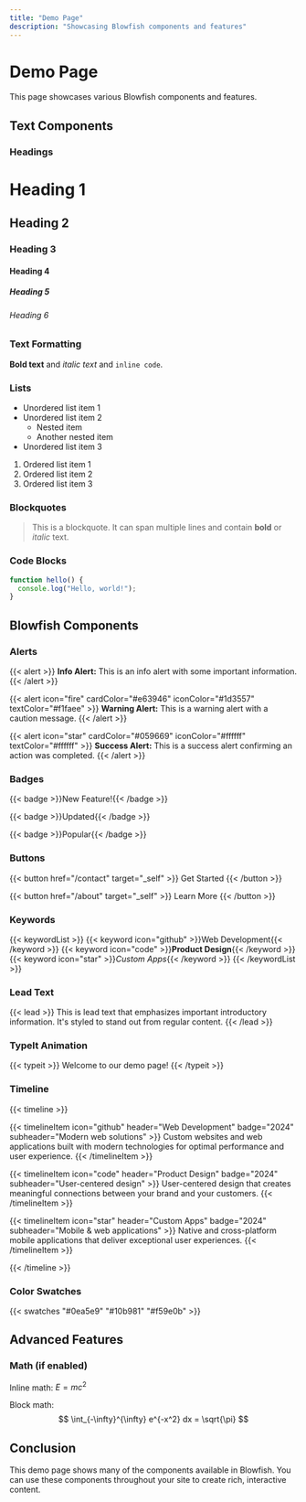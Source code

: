```yaml
---
title: "Demo Page"
description: "Showcasing Blowfish components and features"
---
```


# Demo Page

This page showcases various Blowfish components and features.

## Text Components

### Headings
# Heading 1
## Heading 2
### Heading 3
#### Heading 4
##### Heading 5
###### Heading 6

### Text Formatting
**Bold text** and *italic text* and `inline code`.

### Lists
- Unordered list item 1
- Unordered list item 2
  - Nested item
  - Another nested item
- Unordered list item 3

1. Ordered list item 1
2. Ordered list item 2
3. Ordered list item 3

### Blockquotes
> This is a blockquote. It can span multiple lines and contain **bold** or *italic* text.

### Code Blocks
```javascript
function hello() {
  console.log("Hello, world!");
}
```

## Blowfish Components

### Alerts
{{< alert >}}
**Info Alert:** This is an info alert with some important information.
{{< /alert >}}

{{< alert icon="fire" cardColor="#e63946" iconColor="#1d3557" textColor="#f1faee" >}}
**Warning Alert:** This is a warning alert with a caution message.
{{< /alert >}}

{{< alert icon="star" cardColor="#059669" iconColor="#ffffff" textColor="#ffffff" >}}
**Success Alert:** This is a success alert confirming an action was completed.
{{< /alert >}}

### Badges
{{< badge >}}New Feature!{{< /badge >}}

{{< badge >}}Updated{{< /badge >}}

{{< badge >}}Popular{{< /badge >}}

### Buttons
{{< button href="/contact" target="_self" >}}
Get Started
{{< /button >}}

{{< button href="/about" target="_self" >}}
Learn More
{{< /button >}}

### Keywords
{{< keywordList >}}
{{< keyword icon="github" >}}Web Development{{< /keyword >}}
{{< keyword icon="code" >}}**Product Design**{{< /keyword >}}
{{< keyword icon="star" >}}*Custom Apps*{{< /keyword >}}
{{< /keywordList >}}

### Lead Text
{{< lead >}}
This is lead text that emphasizes important introductory information. It's styled to stand out from regular content.
{{< /lead >}}

### TypeIt Animation
{{< typeit >}}
Welcome to our demo page!
{{< /typeit >}}

### Timeline
{{< timeline >}}

{{< timelineItem icon="github" header="Web Development" badge="2024" subheader="Modern web solutions" >}}
Custom websites and web applications built with modern technologies for optimal performance and user experience.
{{< /timelineItem >}}

{{< timelineItem icon="code" header="Product Design" badge="2024" subheader="User-centered design" >}}
User-centered design that creates meaningful connections between your brand and your customers.
{{< /timelineItem >}}

{{< timelineItem icon="star" header="Custom Apps" badge="2024" subheader="Mobile & web applications" >}}
Native and cross-platform mobile applications that deliver exceptional user experiences.
{{< /timelineItem >}}

{{< /timeline >}}

### Color Swatches
{{< swatches "#0ea5e9" "#10b981" "#f59e0b" >}}

## Advanced Features

### Math (if enabled)
Inline math: $E = mc^2$

Block math:
$$
\int_{-\infty}^{\infty} e^{-x^2} dx = \sqrt{\pi}
$$

## Conclusion

This demo page shows many of the components available in Blowfish. You can use these components throughout your site to create rich, interactive content.
